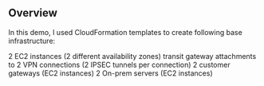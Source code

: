 
## Overview

In this demo, I used CloudFormation templates to create following base infrastructure:

2 EC2 instances (2 different availability zones)
transit gateway attachments to 2 VPN connections (2 IPSEC tunnels per connection)
2 customer gateways (EC2 instances)
2 On-prem servers (EC2 instances)
